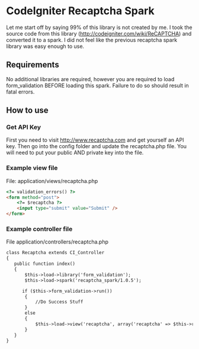 # CodeIgniter Recaptcha Spark

Let me start off by saying 99% of this library is not created by me. I took the source code 
from this library (http://codeigniter.com/wiki/ReCAPTCHA) and converted it to a spark. I did
not feel like the previous recaptcha spark library was easy enough to use.

## Requirements

No additional libraries are required, however you are required to load form_validation BEFORE
loading this spark. Failure to do so should result in fatal errors.

## How to use

### Get API Key

First you need to visit http://www.recaptcha.com and get yourself an API key. Then go into the
config folder and update the recaptcha.php file. You will need to put your public AND private
key into the file.

### Example view file

File: application/views/recaptcha.php

```html
<?= validation_errors() ?>
<form method="post">
    <?= $recaptcha ?>
    <input type="submit" value="Submit" />
</form>
```

### Example controller file

File application/controllers/recaptcha.php

```html
class Recaptcha extends CI_Controller
{
   public function index()
   {
       $this->load->library('form_validation');
       $this->load->spark('recaptcha_spark/1.0.5');

      if ($this->form_validation->run())
       {
           //Do Success Stuff
       }
       else
       {
           $this->load->view('recaptcha', array('recaptcha' => $this->recaptcha->get_html()));
       }
   }
}
```